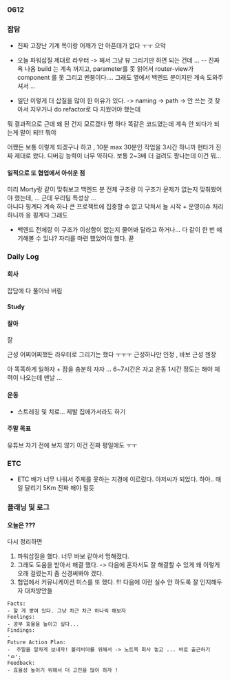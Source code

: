 ### 0612

### 잡담

- 진짜 고장난 기계 목이랑 어깨가 안 아픈데가 없다 ㅜㅜ 으악  
- 오늘 파워삽질 제대로 라우터 -> 해서 그냥 뷰 그리기만 하면 되는 건데 ... 
-- 진짜 욕 나옴 build 는 계속 꺼지고, parameter를 못 읽어서 router-view가 
component 를 못 그리고 멘붕이다.... 그래도 옆에서 백엔드 분이지만 계속 도와주셔서 ... 

- 일단 이렇게 더 삽질을 많이 한 이유가 있다. -> 
naming -> 
path -> 안 쓰는 것 찾아서 지우거나 do refactor로 다 지웠어야 했는데 

뭐 결과적으로 근데 왜 된 건지 모르겠다 멍 하다 똑같은 코드였는데 계속 안 되다가 되는게 말이 되!!! 뭐야 

어쨌든 보통 이렇게 되겠구나 하고 , 10분 max 30분인 작업을 3시간 하니까 현타가 진짜 제대로 왔다.
디버깅 능력이 너무 약하다. 보통 2~3배 더 걸려도 짱나는데 이건 뭐...

#### 일적으로 또 협업에서 아쉬운 점

미리 Morty랑 같이 맞춰보고 백엔드 분 전체 구조랑 이 구조가 문제가 없는지 맞춰봤어야 했는데, ...
근데 우리팀 특성상 ...   
아니다 핑계다 계속 하나 큰 프로젝트에 집중할 수 없고 닥쳐서 늘 시작 + 운영이슈 처리하니까  응 핑계다 그래도
- 백엔드 전체랑 이 구조가 이상함이 없는지 물어봐 달라고 하거나... 다 같이 한 번 얘기해볼 수 있냐? 자리를 마련 했었어야 했다. 끝   

### Daily Log 

#### 회사 

잡담에 다 풀어놔 버림 
  
#### Study 


#### 잘아

잘 

근성 어찌어찌했든 라우터로 그리기는 했다 ㅜㅜㅜ
근성하나만 인정 , 바보 근성 젠장

아
똑똑하게 일하자 +
잠을 충분히 자자 ... 6~7시간은 자고 운동 1시간 정도는 해야 체력이 나오는데 맨날 ...


#### 운동 
- 스트레칭 및 치료... 제발 집에가서라도 하기 

#### 주말 목표 

유튜브 자기 전에 보지 않기 이건 진짜 평일에도 ㅜㅜ 

### ETC 
- ETC 
배가 너무 나워서 주체를 못하는 지경에 이르렀다. 아저씨가 되었다. 
하아.. 매일 달리기 5Km 진짜 해야 될듯 

### 플래닝 및 로그 
 
#### 오늘은 ???

다시 정리하면 
1. 파워삽질을 했다. 너무 바보 같아서 멍해졌다.
2. 그래도 도움을 받아서 해결 했다. -> 다음에 혼자서도 잘 해결할 수 있게 왜 이렇게 오래 걸렸는지 좀 신경써봐야 겠다.
3. 협업에서 커뮤니케이션 미스를 또 했다. !!! 다음에 이런 실수 안 하도록 잘 인지해두자 대처방안들 

```
Facts: 
- 할 게 쌓여 있다. 그냥 차근 차근 하나씩 해보자 
Feelings:  
- 공부 효율을 높이고 싶다...  
Findings:  
-   
Future Action Plan:  
-  주말을 알차게 보내자! 볼리비아를 위해서 -> 노트북 회사 놓고 ... 바로 출근하기 'ㅁ'; 
Feedback:  
- 효율성 높이기 위해서 더 고민을 많이 하자 ! 
```



